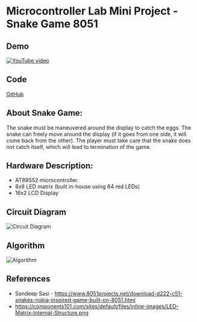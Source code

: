 # Microcontroller Lab Mini Project - Snake Game 8051

## Demo
[![YouTube video](https://imgur.com/Lb5giii.png)](https://www.youtube.com/watch?v=a61vDo7EoFM)

## Code

[GitHub](https://github.com/rohitsanj/Snake8051)

## About Snake Game:
The snake must be maneuvered around the display to catch the eggs. The snake can freely move around the display (if it goes from one side, it will come back from the other). The player must take care that the snake does not catch itself, which will lead to termination of the game.

## Hardware Description:
- AT89S52 microcontroller. 
- 8x8 LED matrix (built in-house using 64 red LEDs)
- 16x2 LCD Display

## Circuit Diagram
![Circuit Diagram](https://imgur.com/1C4oWH8.png)

## Algorithm
![Algorithm](https://imgur.com/dM1YVjf.png)

## References

- Sandeep Sasi - https://www.8051projects.net/download-d222-c51-snakes-nokia-inspired-game-built-on-8051.html
- https://components101.com/sites/default/files/inline-images/LED-Matrix-Internal-Structure.png
